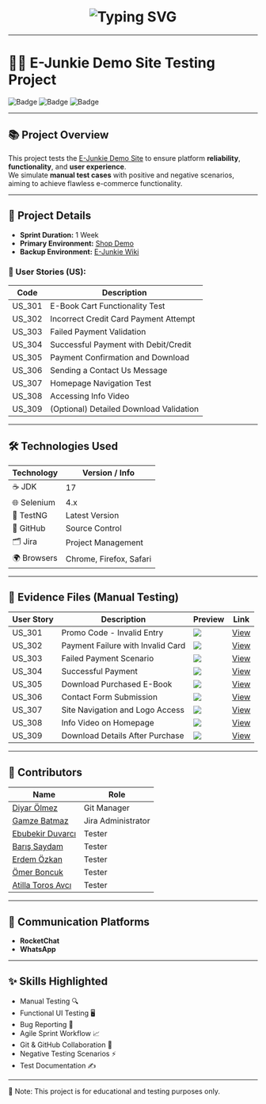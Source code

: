 <h1 align="center">
  <img src="https://readme-typing-svg.herokuapp.com?font=Fira+Code&size=30&duration=3000&pause=1000&color=F7941D&center=true&vCenter=true&width=600&lines=🚀+E-Junkie+Testing+Project;🧪+Manual+%26+Automation+Testing;📚+UI+%26+Functional+Test+Cases" alt="Typing SVG" />
</h1>

---

# 👩‍💻 E-Junkie Demo Site Testing Project

![Badge](https://img.shields.io/badge/Project-Testing-blue) ![Badge](https://img.shields.io/badge/Sprint-1%20Week-green) ![Badge](https://img.shields.io/badge/Status-Completed-brightgreen)  

---

## 📚 Project Overview

This project tests the [E-Junkie Demo Site](https://shopdemo.e-junkie.com/) to ensure platform **reliability**, **functionality**, and **user experience**.  
We simulate **manual test cases** with positive and negative scenarios, aiming to achieve flawless e-commerce functionality.

---

## 🚀 Project Details

- **Sprint Duration:** 1 Week  
- **Primary Environment:** [Shop Demo](https://shopdemo.e-junkie.com/)  
- **Backup Environment:** [E-Junkie Wiki](https://e-junkie.com/wiki/demo/)

### 🧩 User Stories (US):

| Code  | Description                           |
|-------|---------------------------------------|
| US_301 | E-Book Cart Functionality Test         |
| US_302 | Incorrect Credit Card Payment Attempt |
| US_303 | Failed Payment Validation             |
| US_304 | Successful Payment with Debit/Credit  |
| US_305 | Payment Confirmation and Download     |
| US_306 | Sending a Contact Us Message          |
| US_307 | Homepage Navigation Test              |
| US_308 | Accessing Info Video                  |
| US_309 | (Optional) Detailed Download Validation |

---

## 🛠️ Technologies Used

| Technology    | Version / Info            |
|-------------- |---------------------------|
| ☕ JDK       | 17                        |
| 🌐 Selenium  | 4.x                       |
| 🧪 TestNG    | Latest Version            |
| 📂 GitHub    | Source Control            |
| 🗂️ Jira      | Project Management        |
| 🌍 Browsers  | Chrome, Firefox, Safari   |

---

## 📁 Evidence Files (Manual Testing)

| User Story | Description                        | Preview | Link |
|------------|------------------------------------|---------|------|
| US_301     | Promo Code - Invalid Entry         | ![](docs/US301_PromoCodeNegative.gif) | [View](docs/US301_PromoCodeNegative.gif) |
| US_302     | Payment Failure with Invalid Card  | ![](docs/US302_PayNegative.gif)       | [View](docs/US302_PayNegative.gif)       |
| US_303     | Failed Payment Scenario            | ![](docs/US303_PayNegative.gif)       | [View](docs/US303_PayNegative.gif)       |
| US_304     | Successful Payment                 | ![](docs/US304_Pay.gif)               | [View](docs/US304_Pay.gif)               |
| US_305     | Download Purchased E-Book          | ![](docs/US305_Download.gif)          | [View](docs/US305_Download.gif)          |
| US_306     | Contact Form Submission            | ![](docs/US306_ContactUs.gif)         | [View](docs/US306_ContactUs.gif)         |
| US_307     | Site Navigation and Logo Access    | ![](docs/US307_Logo.gif)              | [View](docs/US307_Logo.gif)              |
| US_308     | Info Video on Homepage             | ![](docs/US308_Youtube.gif)           | [View](docs/US308_Youtube.gif)           |
| US_309     | Download Details After Purchase    | ![](docs/US309_DownloadDetails.gif)   | [View](docs/US309_DownloadDetails.gif)   |


---


## 📌 Contributors

| Name                                                       | Role               |
|------------------------------------------------------------|--------------------|
| [Diyar Ölmez](https://github.com/diyarolmez)               | Git Manager        |
| [Gamze Batmaz](https://github.com/GAMZE3845)               | Jira Administrator |
| [Ebubekir Duvarcı](https://github.com/Ebubekir2025)        | Tester             |
| [Barış Saydam](https://github.com/BarisSaydam)             | Tester             |
| [Erdem Özkan](https://github.com/ErdemOzkann)              | Tester             |
| [Ömer Boncuk](https://github.com/palanque92)               | Tester             |
| [Atilla Toros Avcı](https://github.com/AtillaTorosAvci)    | Tester             |



---

## 💬 Communication Platforms

- **RocketChat**
- **WhatsApp**


---

## ✨ Skills Highlighted

- Manual Testing 🔍  
- Functional UI Testing 🖥️  
- Bug Reporting 🐞  
- Agile Sprint Workflow 📈  
- Git & GitHub Collaboration 🔧  
- Negative Testing Scenarios ⚡  
- Test Documentation ✍️

---

📌 Note: This project is for educational and testing purposes only.
